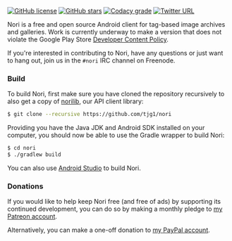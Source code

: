 [![GitHub license](https://img.shields.io/badge/license-GPLv2-blue.svg)](https://raw.githubusercontent.com/tjg1/nori/master/LICENSE)
[![GitHub stars](https://img.shields.io/github/stars/tjg1/nori.svg)](https://github.com/tjg1/nori/stargazers)
[![Codacy grade](https://img.shields.io/codacy/grade/116eaec4502d4a88acf6eeb60ad98577.svg?maxAge=2592000)](https://www.codacy.com/app/tjg1/nori)
[![Twitter URL](https://img.shields.io/twitter/url/http/shields.io.svg?style=social&maxAge=2592000)](https://twitter.com/Nori_Android)

Nori is a free and open source Android client for tag-based image archives and galleries. Work is currently underway to make a version that does not violate the Google Play Store [Developer Content Policy](https://play.google.com/about/developer-content-policy/).

If you're interested in contributing to Nori, have any questions or just want to hang out, join us in the `#nori` IRC channel on Freenode.

### Build ###

To build Nori, first make sure you have cloned the repository recursively to also get a copy of [norilib](https://github.com/tjg1/norilib), our API client library:

```bash
$ git clone --recursive https://github.com/tjg1/nori
```

Providing you have the Java JDK and Android SDK installed on your computer, you should now be able to use the Gradle wrapper to build Nori:

```bash
$ cd nori
$ ./gradlew build
```

You can also use [Android Studio](https://developer.android.com/studio/index.html) to build Nori.

### Donations ###

If you would like to help keep Nori free (and free of ads) by supporting its continued development, you can do so by making a monthly pledge to [my Patreon account](https://www.patreon.com/user?u=3696048). 

Alternatively, you can make a one-off donation to [my PayPal account](https://www.paypal.com/cgi-bin/webscr?cmd=_s-xclick&hosted_button_id=FSVJZBNKMVZ9J).
